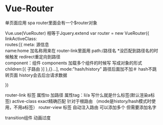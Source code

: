 # Vue-Router

单页面应用 spa
router里面会有一个$router对象

Vue.use(VueRouter) 相等于Jquery.extend
var router = new VueRouter({
    linkActiveClass:	
    routes:[{
	meta: 源信息	
	name:home 加名称用来在 router-link里面用
        path:/路径名  *没匹配到路径名的时候触发    redirect重定向到路径  
        component：组件 components 加载多个组件的时候写 写成对象的形式
        children:[{
            子路由
        }]
    },{}...],
	mode:"hash/history" 路径后面加不加＃ 
	hash不跳转页面 history会去后台请求数据 

})

router-link 标签 属性to 加路径 属性tag：li/a 写什么就是什么标签(默认渲染a标签) active-class exact精确匹配 针对于根路由 （mode是history/hash模式时使用，不用a标签）
router-view 标签 自动注入路由 可以添加多个 但需要添加名字

transition组件 动画过度